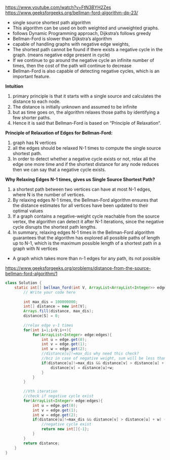 https://www.youtube.com/watch?v=FtN3BYH2Zes
https://www.geeksforgeeks.org/bellman-ford-algorithm-dp-23/

* single source shortest path algorithm
* This algorithm can be used on both weighted and unweighted graphs.
* follows Dynamic Programming approach, Dijkstra’s follows greedy
* Bellman-Ford is slower than Dijkstra’s algorithm
* capable of handling graphs with negative edge weights,
* The shortest path cannot be found if there exists a negative cycle in the graph. (means negative edge present in cycle)
* If we continue to go around the negative cycle an infinite number of times, then the cost of the path will continue to decrease
* Bellman-Ford is also capable of detecting negative cycles, which is an important feature.

**Intuition**

1. primary principle is that it starts with a single source and calculates the distance to each node. 
2. The distance is initially unknown and assumed to be infinite
3. but as time goes on, the algorithm relaxes those paths by identifying a few shorter paths.
4. Hence it is said that Bellman-Ford is based on “Principle of Relaxation“.

**Principle of Relaxation of Edges for Bellman-Ford:**

1. graph has N vertices
2. all the edges should be relaxed N-1 times to compute the single source shortest path.
3. In order to detect whether a negative cycle exists or not, relax all the edge one more time and if the shortest distance for any node reduces then we can say that a negative cycle exists.

**Why Relaxing Edges N-1 times, gives us Single Source Shortest Path?**

1. a shortest path between two vertices can have at most N-1 edges, where N is the number of vertices.
2. By relaxing edges N-1 times, the Bellman-Ford algorithm ensures that the distance estimates for all vertices have been updated to their optimal values
3. If a graph contains a negative-weight cycle reachable from the source vertex, the algorithm can detect it after N-1 iterations, since the negative cycle disrupts the shortest path lengths.
4. In summary, relaxing edges N-1 times in the Bellman-Ford algorithm guarantees that the algorithm has explored all possible paths of length up to N-1, which is the maximum possible length of a shortest path in a graph with N vertices

* A graph which takes more than n-1 edges for any path, its not possible


https://www.geeksforgeeks.org/problems/distance-from-the-source-bellman-ford-algorithm/1

```java
class Solution {
    static int[] bellman_ford(int V, ArrayList<ArrayList<Integer>> edges, int S) {
        // Write your code here
        
        int max_dis = 100000000;
        int[] distance = new int[V];
        Arrays.fill(distance, max_dis);
        distance[S] = 0;
        
        //relax edge v-1 times
        for(int i=1;i<V;i++){
            for(ArrayList<Integer> edge:edges){
                int u = edge.get(0);
                int v = edge.get(1);
                int w = edge.get(2);
                //distance[u]!=max_dis why need this check?
                //bcz in case of negative weight, sum will be less than max_dis
                if(distance[u]!=max_dis && distance[v] > distance[u] + w){
                    distance[v] = distance[u]+w;
                }
            }
        }
        
        //Vth iteration
        //check if negative cycle exist
        for(ArrayList<Integer> edge:edges){
            int u = edge.get(0);
            int v = edge.get(1);
            int w = edge.get(2);
            if(distance[u]!=max_dis && distance[v] > distance[u] + w) {
                //negative cycle exist
                return new int[]{-1};
            }
        }
        return distance;
    }
}
```

